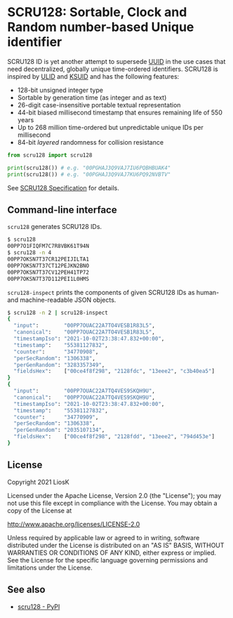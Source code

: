 # SCRU128: Sortable, Clock and Random number-based Unique identifier

SCRU128 ID is yet another attempt to supersede [UUID] in the use cases that need
decentralized, globally unique time-ordered identifiers. SCRU128 is inspired by
[ULID] and [KSUID] and has the following features:

- 128-bit unsigned integer type
- Sortable by generation time (as integer and as text)
- 26-digit case-insensitive portable textual representation
- 44-bit biased millisecond timestamp that ensures remaining life of 550 years
- Up to 268 million time-ordered but unpredictable unique IDs per millisecond
- 84-bit _layered_ randomness for collision resistance

```python
from scru128 import scru128

print(scru128()) # e.g. "00PGHAJ3Q9VAJ7IU6PQBHBUAK4"
print(scru128()) # e.g. "00PGHAJ3Q9VAJ7KU6PQ92NVBTV"
```

See [SCRU128 Specification] for details.

[uuid]: https://en.wikipedia.org/wiki/Universally_unique_identifier
[ulid]: https://github.com/ulid/spec
[ksuid]: https://github.com/segmentio/ksuid
[scru128 specification]: https://github.com/scru128/spec

## Command-line interface

`scru128` generates SCRU128 IDs.

```bash
$ scru128
00PP7O1FIQFM7C7R8VBK61T94N
$ scru128 -n 4
00PP7OKSN7T37CR12PEIJILTA1
00PP7OKSN7T37CT12PEJKN2BNO
00PP7OKSN7T37CV12PEH41TP72
00PP7OKSN7T37D112PEI1L0HMS
```

`scru128-inspect` prints the components of given SCRU128 IDs as human- and
machine-readable JSON objects.

```bash
$ scru128 -n 2 | scru128-inspect
{
  "input":        "00PP7OUAC22A7TO4VESB1R83L5",
  "canonical":    "00PP7OUAC22A7TO4VESB1R83L5",
  "timestampIso": "2021-10-02T23:38:47.832+00:00",
  "timestamp":    "55381127832",
  "counter":      "34770908",
  "perSecRandom": "1306338",
  "perGenRandom": "3283357349",
  "fieldsHex":    ["00ce4f8f298", "2128fdc", "13eee2", "c3b40ea5"]
}
{
  "input":        "00PP7OUAC22A7TQ4VES9SKQH9U",
  "canonical":    "00PP7OUAC22A7TQ4VES9SKQH9U",
  "timestampIso": "2021-10-02T23:38:47.832+00:00",
  "timestamp":    "55381127832",
  "counter":      "34770909",
  "perSecRandom": "1306338",
  "perGenRandom": "2035107134",
  "fieldsHex":    ["00ce4f8f298", "2128fdd", "13eee2", "794d453e"]
}
```

## License

Copyright 2021 LiosK

Licensed under the Apache License, Version 2.0 (the "License"); you may not use
this file except in compliance with the License. You may obtain a copy of the
License at

http://www.apache.org/licenses/LICENSE-2.0

Unless required by applicable law or agreed to in writing, software distributed
under the License is distributed on an "AS IS" BASIS, WITHOUT WARRANTIES OR
CONDITIONS OF ANY KIND, either express or implied. See the License for the
specific language governing permissions and limitations under the License.

## See also

- [scru128 - PyPI](https://pypi.org/project/scru128/)
